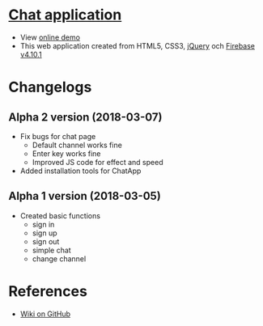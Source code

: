# [Chat application](https://www.vlexikon.com/demo/js-chatapp)
* View [online demo](https://www.vlexikon.com/demo/js-chatapp)
* This web application created from HTML5, CSS3, [jQuery](https://jquery.com/) och [Firebase v4.10.1](https://firebase.google.com/)


# Changelogs
## Alpha 2 version (2018-03-07)
* Fix bugs for chat page
   * Default channel works fine
   * Enter key works fine
   * Improved JS code for effect and speed
* Added installation tools for ChatApp

## Alpha 1 version (2018-03-05)
* Created basic functions
  * sign in
  * sign up
  * sign out
  * simple chat
  * change channel

# References
* [Wiki on GitHub](https://github.com/nguyenkhois/chat-application/wiki)
